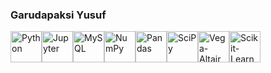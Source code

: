### Garudapaksi Yusuf

<img alt="Python" width="50px" src="https://cdn.jsdelivr.net/gh/devicons/devicon/icons/python/python-original.svg"/><img alt="Jupyter" width="50px" src="https://cdn.jsdelivr.net/gh/devicons/devicon@latest/icons/jupyter/jupyter-original-wordmark.svg"/><img alt="MySQL" width="50px" src="https://cdn.jsdelivr.net/gh/devicons/devicon/icons/mysql/mysql-original-wordmark.svg"/><img alt="NumPy" width="50px" src="https://raw.githubusercontent.com/numpy/numpy/5edf018a070f0677ac8818c40d55c58b26a61ee4/branding/logo/logomark/numpylogoicon.svg"/><img alt="Pandas" width="50px" src="https://cdn.jsdelivr.net/gh/devicons/devicon@latest/icons/pandas/pandas-original.svg"/><img alt="SciPy" width="50px" src="https://raw.githubusercontent.com/scipy/scipy.org/af3fc849828a03cab1ba387d45dd25816ede7e23/static/images/logo.svg"/><img alt="Vega-Altair" width="50px" src="https://altair-viz.github.io/_static/altair-logo-light.png"/><img alt="Scikit-Learn" width="50px" src="https://cdn.jsdelivr.net/gh/devicons/devicon@latest/icons/scikitlearn/scikitlearn-original.svg"/>
